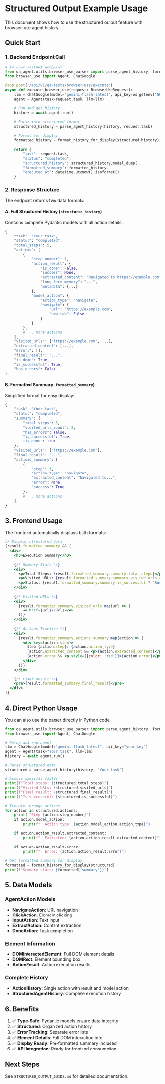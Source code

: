 # Structured Output Example Usage

This document shows how to use the structured output feature with browser-use agent history.

## Quick Start

### 1. Backend Endpoint Call

```python
# In your FastAPI endpoint
from qa_agent.utils.browser_use_parser import parse_agent_history, format_history_for_display
from browser_use import Agent, ChatGoogle

@app.post("/api/v1/qa-tests/browser-use/execute")
async def execute_browser_use(request: BrowserUseRequest):
    llm = ChatGoogle(model="gemini-flash-latest", api_key=os.getenv("GOOGLE_API_KEY"))
    agent = Agent(task=request.task, llm=llm)
    
    # Run and get history
    history = await agent.run()
    
    # Parse into structured format
    structured_history = parse_agent_history(history, request.task)
    
    # Format for display
    formatted_history = format_history_for_display(structured_history)
    
    return {
        "task": request.task,
        "status": "completed",
        "structured_history": structured_history.model_dump(),
        "formatted_summary": formatted_history,
        "executed_at": datetime.utcnow().isoformat()
    }
```

### 2. Response Structure

The endpoint returns two data formats:

#### A. Full Structured History (`structured_history`)
Contains complete Pydantic models with all action details:

```python
{
    "task": "Your task",
    "status": "completed",
    "total_steps": 5,
    "actions": [
        {
            "step_number": 1,
            "action_result": {
                "is_done": False,
                "success": None,
                "extracted_content": "Navigated to https://example.com",
                "long_term_memory": "...",
                "metadata": {...}
            },
            "model_action": {
                "action_type": "navigate",
                "navigate": {
                    "url": "https://example.com",
                    "new_tab": False
                }
            }
        },
        # ... more actions
    ],
    "visited_urls": ["https://example.com", ...],
    "extracted_content": [...],
    "errors": [],
    "final_result": "...",
    "is_done": True,
    "is_successful": True,
    "has_errors": False
}
```

#### B. Formatted Summary (`formatted_summary`)
Simplified format for easy display:

```python
{
    "task": "Your task",
    "status": "completed",
    "summary": {
        "total_steps": 5,
        "visited_urls_count": 3,
        "has_errors": False,
        "is_successful": True,
        "is_done": True
    },
    "visited_urls": ["https://example.com"],
    "final_result": "...",
    "actions_summary": [
        {
            "step": 1,
            "action_type": "navigate",
            "extracted_content": "Navigated to...",
            "error": None,
            "success": True
        },
        # ... more actions
    ]
}
```

## 3. Frontend Usage

The frontend automatically displays both formats:

```jsx
// Display structured data
{result.formatted_summary && (
  <div>
    <h3>Execution Summary</h3>
    
    {/* Summary Stats */}
    <div>
      <p>Total Steps: {result.formatted_summary.summary.total_steps}</p>
      <p>Visited URLs: {result.formatted_summary.summary.visited_urls_count}</p>
      <p>Status: {result.formatted_summary.summary.is_successful ? 'Success' : 'Failed'}</p>
    </div>
    
    {/* Visited URLs */}
    <div>
      {result.formatted_summary.visited_urls.map(url => (
        <a href={url}>{url}</a>
      ))}
    </div>
    
    {/* Actions Timeline */}
    <div>
      {result.formatted_summary.actions_summary.map(action => (
        <div key={action.step}>
          Step {action.step}: {action.action_type}
          {action.extracted_content && <p>{action.extracted_content}</p>}
          {action.error && <p style={{color: 'red'}}>{action.error}</p>}
        </div>
      ))}
    </div>
    
    {/* Final Result */}
    <pre>{result.formatted_summary.final_result}</pre>
  </div>
)}
```

## 4. Direct Python Usage

You can also use the parser directly in Python code:

```python
from qa_agent.utils.browser_use_parser import parse_agent_history, format_history_for_display
from browser_use import Agent, ChatGoogle

# Setup and run agent
llm = ChatGoogle(model="gemini-flash-latest", api_key="your-key")
agent = Agent(task="Your task", llm=llm)
history = await agent.run()

# Parse structured data
structured = parse_agent_history(history, "Your task")

# Access specific fields
print(f"Total steps: {structured.total_steps}")
print(f"Visited URLs: {structured.visited_urls}")
print(f"Final result: {structured.final_result}")
print(f"Is successful: {structured.is_successful}")

# Iterate through actions
for action in structured.actions:
    print(f"Step {action.step_number}")
    if action.model_action:
        print(f"  Action type: {action.model_action.action_type}")
    
    if action.action_result.extracted_content:
        print(f"  Extracted: {action.action_result.extracted_content}")
    
    if action.action_result.error:
        print(f"  Error: {action.action_result.error}")

# Get formatted summary for display
formatted = format_history_for_display(structured)
print(f"Summary stats: {formatted['summary']}")
```

## 5. Data Models

### AgentAction Models

- **NavigateAction**: URL navigation
- **ClickAction**: Element clicking
- **InputAction**: Text input
- **ExtractAction**: Content extraction
- **DoneAction**: Task completion

### Element Information

- **DOMInteractedElement**: Full DOM element details
- **DOMRect**: Element bounding box
- **ActionResult**: Action execution results

### Complete History

- **ActionHistory**: Single action with result and model action
- **StructuredAgentHistory**: Complete execution history

## 6. Benefits

1. ✅ **Type-Safe**: Pydantic models ensure data integrity
2. ✅ **Structured**: Organized action history
3. ✅ **Error Tracking**: Separate error lists
4. ✅ **Element Details**: Full DOM interaction info
5. ✅ **Display Ready**: Pre-formatted summary included
6. ✅ **API Integration**: Ready for frontend consumption

## Next Steps

See `STRUCTURED_OUTPUT_GUIDE.md` for detailed documentation.


